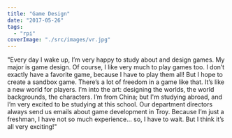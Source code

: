 ```yaml
---
title: "Game Design"
date: "2017-05-26"
tags: 
  - "rpi"
coverImage: "./src/images/vr.jpg"
---
```


"Every day I wake up, I’m very happy to study about and design games. My major is game design. Of course, I like very much to play games too. I don’t exactly have a favorite game, because I have to play them all! But I hope to create a sandbox game. There’s a lot of freedom in a game like that. It’s like a new world for players. I’m into the art: designing the worlds, the world backgrounds, the characters. I’m from China; but I'm studying abroad, and I’m very excited to be studying at this school. Our department directors always send us emails about game development in Troy. Because I’m just a freshman, I have not so much experience… so, I have to wait. But I think it’s all very exciting!"
